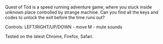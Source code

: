 Quest of Tod  is a speed running adventure game, where you stuck inside unknown place controlled by strange machine. Can you find all the keys and codes to unlock the exit before the time runs out?

Controls:
LEFT/RIGHT/UP/DOWN - move
M - mute sounds

Tested on the latest Chrome, Firefox, Safari.